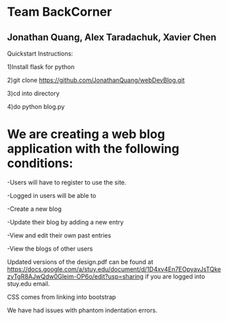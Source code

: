 # Team BackCorner
## Jonathan Quang, Alex Taradachuk, Xavier Chen

Quickstart Instructions:

1)Install flask for python

2)git clone https://github.com/JonathanQuang/webDevBlog.git

3)cd into directory

4)do python blog.py

# We are creating a web blog application with the following conditions:

-Users will have to register to use the site.

-Logged in users will be able to

-Create a new blog

-Update their blog by adding a new entry

-View and edit their own past entries

-View the blogs of other users


Updated versions of the design.pdf can be found at https://docs.google.com/a/stuy.edu/document/d/1D4xv4En7EOpyavJsTQkezyTgR8AJwQdw0Gleim-OP6o/edit?usp=sharing if you are logged into stuy.edu email.


CSS comes from linking into bootstrap

We have had issues with phantom indentation errors.
